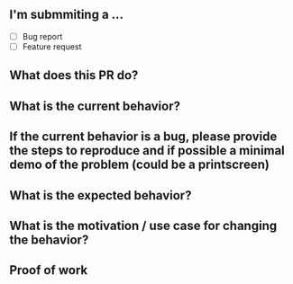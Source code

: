 ## I'm submmiting a ...
- [ ] Bug report
- [ ] Feature request

## What does this PR do?

## What is the current behavior?

## If the current behavior is a bug, please provide the steps to reproduce and if possible a minimal demo of the problem (could be a printscreen)

## What is the expected behavior?

## What is the motivation / use case for changing the behavior?

## Proof of work